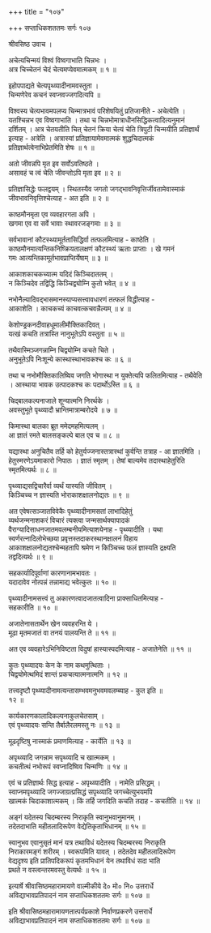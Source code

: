 +++
title = "१०७"

+++
सप्ताधिकशततमः सर्गः १०७  
  
श्रीवसिष्ठ उवाच ।  
  
अचेत्यचिन्मयं विश्वं विष्वगाभाति चिन्नभः ।  
अत्र चिच्चेतनं चेदं चेत्यमप्येवमात्मकम् ॥ १ ॥  
  
इहोपपाद्यते चेत्यपृथ्व्यादीनामवस्तुता ।  
चिन्मणेरेव कचनं स्वप्नवज्जगदित्यपि ॥   
  
विश्वस्य चेत्यभावमपलप्य चिन्मात्रभावं परिशेषयितुं प्रतिजानीते - अचेत्येति ।  
यतश्चिन्नभ एव विष्वगाभाति । तथा च चिन्नभोमात्राधीनसिद्धिकत्वादित्यनुमानं   
दर्शितम् । अत्र चेतयतीति चित् चेतनं क्रिया चेत्यं चेति त्रिपुटी चिन्मयीति प्रतिज्ञार्थं   
इत्याह - अत्रेति । अत्रास्यां प्रतिज्ञायामेवमात्मकं शुद्धचिदात्मकं   
प्रतिज्ञार्थत्वेनाभिप्रेतमिति शेषः ॥ १ ॥  
  
अतो जीवन्नपि मृत इव सर्वोऽवतिष्ठते ।  
असावहं च त्वं चेति जीवन्तोऽपि मृता इव ॥ २ ॥  
  
प्रतिज्ञासिद्धेः फलद्वयम् । स्थितस्यैव जगतो जगद्भावनिवृत्तिर्जीवतामेवास्माकं   
जीवभावनिवृत्तिश्चेत्याह - अत इति ॥ २ ॥  
  
काष्ठमौनमृता एव व्यवहारगता अपि ।  
खगमा एव वा सर्वे भावाः स्थावरजङ्गमाः ॥ ३ ॥  
  
सर्वभावानां कौटस्थ्यामूर्ततासिद्धिर्वा तत्फलमित्याह - काष्ठेति ।   
काष्ठमौनमात्यन्तिकनिष्क्रियतालक्षणं कौटस्थ्यं ऋताः प्राप्ताः । खे गमनं   
गमः आत्यन्तिकामूर्तभावप्राप्तिर्येषाम् ॥ ३ ॥  
  
आकाशकाचकच्यात्म यदिदं किञ्चिदाततम् ।  
न किञ्चिदेव तद्विद्धि किञ्चिद्व्योम्नि कुतो भवेत् ॥ ४ ॥  
  
नभोनैल्यादिवद्भासमानस्याप्यसत्त्वावधारणं तत्फलं विद्धीत्याह -   
आकाशेति । काचकच्यं काचवत्कचवन्नैल्यम् ॥ ४ ॥  
  
केशोण्ड्रकनदीवाहधूमालीमौक्तिकादिवत् ।  
यत्खं कचति तत्रास्ति नानुभूतेऽपि वस्तुता ॥ ५ ॥  
  
तथैवास्मिञ्जगन्नाम्नि चिद्व्योम्नि कचते चिते ।  
अनुभूतेऽपि निःशून्ये कास्थास्थाभावकश्च कः ॥ ६ ॥  
  
तथा च नभोमौक्तिकालिष्विव जगति भोगास्था न युक्तेत्यपि फलितमित्याह - तथैवेति   
। आस्थाया भावक उत्पादकश्च कः पदार्थोऽस्ति ॥ ६ ॥  
  
चिद्बालकल्पनाजाले शून्यात्मनि निरर्थके ।  
अवस्तुभूते पृथ्व्यादौ भ्रान्तिमात्राम्बरोदये ॥ ७ ॥  
  
किमास्था बालका ब्रूत ममेदमहमित्यलम् ।  
आ ज्ञातं रमते बालसङ्कल्पे बाल एव च ॥ ८ ॥  
  
यद्यास्था अनुचितैव तर्हि को हेतुर्यज्जनास्तत्रास्थां कुर्वन्ति तत्राह - आ ज्ञातमिति ।   
हेतुस्मरणेऽयमाकारो निपातः । ज्ञातं स्मृतम् । तेषां बाल्यमेव तदास्थाहेतुरिति   
स्मृतमित्यर्थः ॥ ८ ॥  
  
पृथ्व्याद्यसद्विचारैर्वा व्यर्थं यास्यति जीवितम् ।  
किञ्चिच्च न ज्ञास्यति भोराकाशक्षालनोद्यतः ॥ ९ ॥  
  
अत एवेषत्सञ्जातविवेकैः पृथ्व्यादीनामसतां लाभादिहेतुं   
व्यर्थजन्मनाशकरं विचारं त्यक्त्वा जन्मसार्थक्यापादकं   
वैराग्यादिसाधनजातमवलम्बनीयमित्याशयेनाह - पृथ्व्यादीति । यथा   
स्वर्णरत्नादिलोभेच्छया प्रवृत्तस्तदाकरस्थानक्षालनं विहाय   
आकाशक्षालनोद्यतश्चेन्महतापि श्रमेण न किञ्चिच्च फलं ज्ञास्यति द्रक्ष्यति   
तद्वदित्यर्थः ॥ ९ ॥  
  
सहकार्यादिपूर्वाणां कारणानामभावतः ।  
यदादावेव नोत्पन्नं तन्नामाद्य भवेत्कुतः ॥ १० ॥  
  
पृथ्व्यादीनामसत्त्वं तु अकारणत्वादजातत्वादिना प्राक्साधितमित्याह -   
सहकारीति ॥ १० ॥  
  
अजातेनासतार्थेन खेन व्यवहरन्ति ये ।  
मूढा मृतमजातं वा तनयं पालयन्ति ते ॥ ११ ॥  
  
अत एव व्यवहारेऽभिनिविष्टता विदुषां हास्यास्पदमित्याह - अजातेनेति ॥ ११ ॥  
  
कुतः पृथ्व्यादयः केन के नाम कथमुत्थिताः ।  
चिद्व्योमेत्थमिदं शान्तं प्रकचत्यात्मनात्मनि ॥ १२ ॥  
  
तत्त्वदृष्टौ पृथ्व्यादीनामत्यन्तासम्भवमनुभवमवलम्ब्याह - कुत इति ॥   
१२ ॥  
  
कार्यकारणकालादिकल्पनाकुलचेतसाम् ।  
एवं पृथ्व्यादयः सन्ति तैर्बालैरलमस्तु नः ॥ १३ ॥  
  
मूढदृष्टिषु नास्माकं प्रमाणमित्याह - कार्येति ॥ १३ ॥  
  
अपृथ्व्यादि जगन्नाम सपृथ्व्यादि च खात्मकम् ।  
कचतीत्थं नभोरूपं स्वप्नादिष्विव चिन्मणिः ॥ १४ ॥  
  
एवं च प्रतिज्ञार्थः सिद्ध इत्याह - अपृथ्व्यादीति । नामेति प्रसिद्धम् ।   
स्वाप्नमपृथ्व्यादि जगज्जाग्रत्प्रसिद्धं सपृथ्व्यादि जगच्चेत्युभयमपि   
खात्मकं चिदाकाशात्मकम् । किं तर्हि जगदिति कचति तदाह - कचतीति ॥ १४ ॥  
  
अङ्गं यदेतस्य चिदम्बरस्य निराकृति स्वानुभवानुमानम् ।  
तदेतदाभाति महीतलादिरूपेण वेद्येतिकृताभिधानम् ॥ १५ ॥  
  
स्वानुभव एवानुसृतं मानं यत्र तथाविधं यदेतस्य चिदम्बरस्य निराकृति   
निराकारमङ्गं शरीरम् । स्वरूपमिति यावत् । तदेतदेव महीतलादिरूपेण   
वेद्यदृश्य इति प्रातिपदिकरूपं कृतमभिधानं येन तथाविधं सदा भाति   
प्रथते न वस्त्वन्तरमवस्तु वेत्यर्थः ॥ १५ ॥  
  
इत्यार्षे श्रीवासिष्ठमहारामायणे वाल्मीकीये दे० मो० नि० उत्तरार्धे   
अविद्याभावप्रतिपादनं नाम सप्ताधिकशततमः सर्गः ॥ १०७ ॥  
  
इति श्रीवासिष्ठमहारामायणतात्पर्यप्रकाशे निर्वाणप्रकरणे उत्तरार्धे   
अविद्याभावप्रतिपादनं नाम सप्ताधिकशततमः सर्गः ॥ १०७ ॥  
  